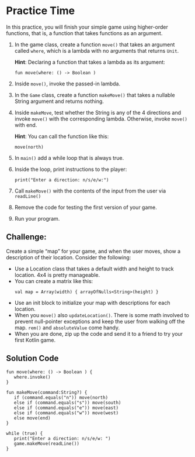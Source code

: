 # Practice Time
In this practice, you will finish your simple game using higher-order functions, that is, a function that takes functions as an argument.

1. In the game class, create a function `move()` that takes an argument called `where`, which is a lambda with no arguments that returns `Unit`.

    **Hint**: Declaring a function that takes a lambda as its argument:
    ```
    fun move(where: () -> Boolean )
    ```
2. Inside `move()`, invoke the passed-in lambda.
3. In the `Game` class, create a function `makeMove()` that takes a nullable String argument and returns nothing.
4. Inside `makeMove`, test whether the String is any of the 4 directions and invoke `move()` with the corresponding lambda. Otherwise, invoke `move()` with end.

    **Hint**: You can call the function like this:
    ```
    move(north)
    ```
5. In `main()` add a while loop that is always true.
6. Inside the loop, print instructions to the player:
    ```
    print("Enter a direction: n/s/e/w:")
    ```
7. Call `makeMove()` with the contents of the input from the user via `readLine()`
8. Remove the code for testing the first version of your game.
9. Run your program.

## Challenge:
Create a simple “map” for your game, and when the user moves, show a description of their location. Consider the following:

* Use a Location class that takes a default width and height to track location. 4x4 is pretty manageable.
* You can create a matrix like this:
    ```
    val map = Array(width) { arrayOfNulls<String>(height) }
    ```
* Use an init block to initialize your map with descriptions for each location.
* When you `move()` also `updateLocation()`. There is some math involved to prevent null-pointer exceptions and keep the user from walking off the map. `rem()` and `absoluteValue` come handy.
* When you are done, zip up the code and send it to a friend to try your first Kotlin game.

## Solution Code
```
fun move(where: () -> Boolean ) {
   where.invoke()
}
```
```
fun makeMove(command:String?) {
   if (command.equals("n")) move(north)
   else if (command.equals("s")) move(south)
   else if (command.equals("e")) move(east)
   else if (command.equals("w")) move(west)
   else move(end)
}
```
```
while (true) {
   print("Enter a direction: n/s/e/w: ")
   game.makeMove(readLine())
}
```